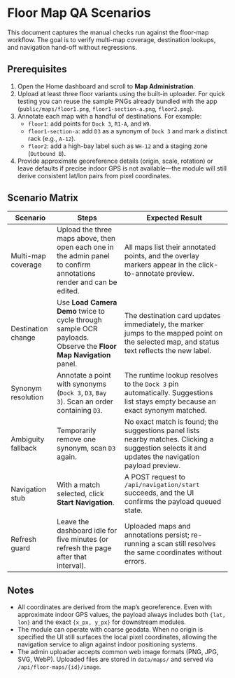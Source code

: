 # Floor Map QA Scenarios

This document captures the manual checks run against the floor-map workflow. The goal is to verify multi-map coverage, destination lookups, and navigation hand-off without regressions.

## Prerequisites

1. Open the Home dashboard and scroll to **Map Administration**.
2. Upload at least three floor variants using the built-in uploader. For quick testing you can reuse the sample PNGs already bundled with the app (`public/maps/floor1.png`, `floor1-section-a.png`, `floor2.png`).
3. Annotate each map with a handful of destinations. For example:
   - `floor1`: add points for `Dock 3`, `R1-A`, and `W9`.
   - `floor1-section-a`: add `D3` as a synonym of `Dock 3` and mark a distinct rack (e.g., `A-12`).
   - `floor2`: add a high-bay label such as `WH-12` and a staging zone (`Outbound B`).
4. Provide approximate georeference details (origin, scale, rotation) or leave defaults if precise indoor GPS is not available—the module will still derive consistent lat/lon pairs from pixel coordinates.

## Scenario Matrix

| Scenario | Steps | Expected Result |
| --- | --- | --- |
| Multi-map coverage | Upload the three maps above, then open each one in the admin panel to confirm annotations render and can be edited. | All maps list their annotated points, and the overlay markers appear in the click-to-annotate preview. |
| Destination change | Use **Load Camera Demo** twice to cycle through sample OCR payloads. Observe the **Floor Map Navigation** panel. | The destination card updates immediately, the marker jumps to the mapped point on the selected map, and status text reflects the new label. |
| Synonym resolution | Annotate a point with synonyms (`Dock 3`, `D3`, `Bay 3`). Scan an order containing `D3`. | The runtime lookup resolves to the `Dock 3` pin automatically. Suggestions list stays empty because an exact synonym matched. |
| Ambiguity fallback | Temporarily remove one synonym, scan `D3` again. | No exact match is found; the suggestions panel lists nearby matches. Clicking a suggestion selects it and updates the navigation payload preview. |
| Navigation stub | With a match selected, click **Start Navigation**. | A POST request to `/api/navigation/start` succeeds, and the UI confirms the payload queued state. |
| Refresh guard | Leave the dashboard idle for five minutes (or refresh the page after that interval). | Uploaded maps and annotations persist; re-running a scan still resolves the same coordinates without errors. |

## Notes

- All coordinates are derived from the map’s georeference. Even with approximate indoor GPS values, the payload always includes both `{lat, lon}` and the exact `{x_px, y_px}` for downstream modules.
- The module can operate with coarse geodata. When no origin is specified the UI still surfaces the local pixel coordinates, allowing the navigation service to align against indoor positioning systems.
- The admin uploader accepts common web image formats (PNG, JPG, SVG, WebP). Uploaded files are stored in `data/maps/` and served via `/api/floor-maps/{id}/image`.
